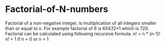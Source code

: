 # Factorial-of-N-numbers
Factorial of a non-negative integer, is multiplication of all integers smaller than or equal to n. For example factorial of 6 is 6*5*4*3*2*1 which is 720.
Factorial can be calculated using following recursive formula. 
 n! = n * (n-1)!
 n! = 1 if n = 0 or n = 1
